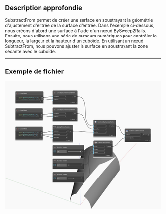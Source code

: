 ## Description approfondie
SubstractFrom permet de créer une surface en soustrayant la géométrie d'ajustement d'entrée de la surface d'entrée. Dans l'exemple ci-dessous, nous créons d'abord une surface à l'aide d'un nœud BySweep2Rails. Ensuite, nous utilisons une série de curseurs numériques pour contrôler la longueur, la largeur et la hauteur d'un cuboïde. En utilisant un nœud SubtractFrom, nous pouvons ajuster la surface en soustrayant la zone sécante avec le cuboïde.
___
## Exemple de fichier

![SubtractFrom](./Autodesk.DesignScript.Geometry.Surface.SubtractFrom_img.jpg)

